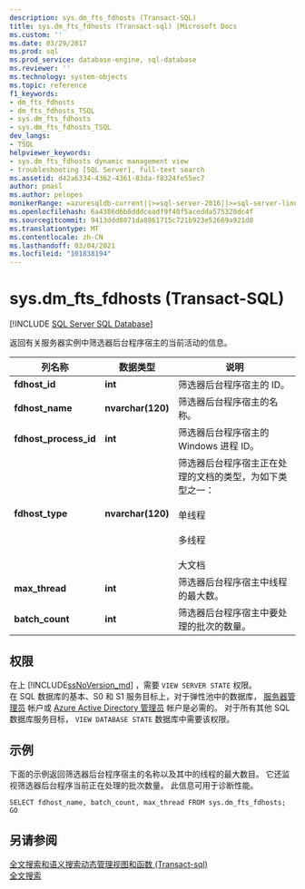 ```yaml
---
description: sys.dm_fts_fdhosts (Transact-SQL)
title: sys.dm_fts_fdhosts (Transact-sql) |Microsoft Docs
ms.custom: ''
ms.date: 03/29/2017
ms.prod: sql
ms.prod_service: database-engine, sql-database
ms.reviewer: ''
ms.technology: system-objects
ms.topic: reference
f1_keywords:
- dm_fts_fdhosts
- dm_fts_fdhosts_TSQL
- sys.dm_fts_fdhosts
- sys.dm_fts_fdhosts_TSQL
dev_langs:
- TSQL
helpviewer_keywords:
- sys.dm_fts_fdhosts dynamic management view
- troubleshooting [SQL Server], full-text search
ms.assetid: d42a6334-4362-4361-83da-f8324fe55ec7
author: pmasl
ms.author: pelopes
monikerRange: =azuresqldb-current||>=sql-server-2016||>=sql-server-linux-2017||=azuresqldb-mi-current
ms.openlocfilehash: 6a4386d6b0dddceadf9f40f5acedda575320dc4f
ms.sourcegitcommit: 9413ddd8071da8861715c721b923e52669a921d8
ms.translationtype: MT
ms.contentlocale: zh-CN
ms.lasthandoff: 03/04/2021
ms.locfileid: "101838194"
---
```

# <a name="sysdm_fts_fdhosts-transact-sql"></a>sys.dm_fts_fdhosts (Transact-SQL)
[!INCLUDE [SQL Server SQL Database](../../includes/applies-to-version/sql-asdb.md)]

  返回有关服务器实例中筛选器后台程序宿主的当前活动的信息。  
  
 
|列名称|数据类型|说明|  
|-----------------|---------------|-----------------|  
|**fdhost_id**|**int**|筛选器后台程序宿主的 ID。|  
|**fdhost_name**|**nvarchar(120)**|筛选器后台程序宿主的名称。|  
|**fdhost_process_id**|**int**|筛选器后台程序宿主的 Windows 进程 ID。|  
|**fdhost_type**|**nvarchar(120)**|筛选器后台程序宿主正在处理的文档的类型，为如下类型之一：<br /><br /> 单线程<br /><br /> 多线程<br /><br /> 大文档|  
|**max_thread**|**int**|筛选器后台程序宿主中线程的最大数。|  
|**batch_count**|**int**|筛选器后台程序宿主中要处理的批次的数量。|  
  
## <a name="permissions"></a>权限  

在上 [!INCLUDE[ssNoVersion_md](../../includes/ssnoversion-md.md)] ，需要 `VIEW SERVER STATE` 权限。   
在 SQL 数据库的基本、S0 和 S1 服务目标上，对于弹性池中的数据库， [服务器管理员](/azure/azure-sql/database/logins-create-manage#existing-logins-and-user-accounts-after-creating-a-new-database) 帐户或 [Azure Active Directory 管理员](/azure/azure-sql/database/authentication-aad-overview#administrator-structure) 帐户是必需的。 对于所有其他 SQL 数据库服务目标， `VIEW DATABASE STATE` 数据库中需要该权限。   

## <a name="examples"></a>示例  
 下面的示例返回筛选器后台程序宿主的名称以及其中的线程的最大数目。 它还监视筛选器后台程序当前正在处理的批次数量。 此信息可用于诊断性能。  
  
```  
SELECT fdhost_name, batch_count, max_thread FROM sys.dm_fts_fdhosts;  
GO  
```  
  
## <a name="see-also"></a>另请参阅  
 [全文搜索和语义搜索动态管理视图和函数 &#40;Transact-sql&#41;](../../relational-databases/system-dynamic-management-views/full-text-and-semantic-search-dynamic-management-views-functions.md)   
 [全文搜索](../../relational-databases/search/full-text-search.md)  
  
